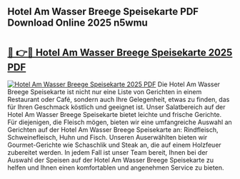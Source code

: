 ## Hotel Am Wasser Breege Speisekarte PDF Download Online 2025 n5wmu

# <h2><a href="http://gccagf.nevu.top/?p=Hotel+Am+Wasser+Breege+Speisekarte">🔗 👉🔴 Hotel Am Wasser Breege Speisekarte 2025 PDF</a></h2>

[![Hotel Am Wasser Breege Speisekarte 2025 PDF](https://i.imgur.com/dBaPXMq.png)](http://gccagf.nevu.top/?p=Hotel+Am+Wasser+Breege+Speisekarte)
Die Hotel Am Wasser Breege Speisekarte ist nicht nur eine Liste von Gerichten in einem Restaurant oder Café, sondern auch Ihre Gelegenheit, etwas zu finden, das für Ihren Geschmack köstlich und geeignet ist. Unser Salatbereich auf der Hotel Am Wasser Breege Speisekarte bietet leichte und frische Gerichte. Für diejenigen, die Fleisch mögen, bieten wir eine umfangreiche Auswahl an Gerichten auf der Hotel Am Wasser Breege Speisekarte an: Rindfleisch, Schweinefleisch, Huhn und Fisch. Unseren Auserwählten bieten wir Gourmet-Gerichte wie Schaschlik und Steak an, die auf einem Holzfeuer zubereitet werden. In jedem Fall ist unser Team bereit, Ihnen bei der Auswahl der Speisen auf der Hotel Am Wasser Breege Speisekarte zu helfen und Ihnen einen komfortablen und angenehmen Service zu bieten.
